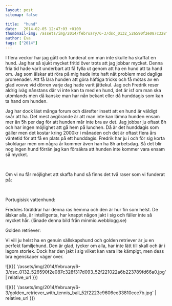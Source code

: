 ```yaml
---
layout: post
sitemap: false

title:  "hund"
date:   2014-02-05 12:47:03 +0100
thumbnail-img: /assets/img/2014/february/6-3/dsc_0132_526590f2e087c328f317d093_52f221022a6b223789fd66a0.jpg
author: Eva
tags: ["2014"]
---
```


I flera veckor har jag gått och funderat om man inte skulle ha skaffat en hund. Jag har så sjukt mycket fritid över trots att jag jobbar mycket. Denna fria tid hade varit underbart att få fylla ut genom att ha en hund att ta hand om. Jag som älskar att röra på mig hade inte haft nåt problem med dagliga promenader. Att få lära hunden att göra häftiga tricks och få mötas av en glad vovve vid dörren varje dag hade varit jättekul. Jag och Fredrik reser aldrig iväg nånstans där vi inte kan ta med en hund, det är isf om man ska utomlands men då kanske man har nån bekant eller då hunddagis som kan ta hand om hunden. 




Jag har dock läst många forum och därefter insett att en hund är väldigt svår att ha. Det mest avgörande är att man inte kan lämna hunden ensam mer än 5h per dag för att hunden mår inte bra av det. Jag jobbar ju oftast 8h och har ingen möjlighet att gå hem på lunchen. Då är det hunddagis som gäller men det kostar kring 2000kr i månaden och det är oftast flera års väntetid för att få en plats på ett hunddagis. Fredrik har ju i och för sig korta skoldagar men om några år kommer även han ha 8h arbetsdag. Så det blir nog ingen hund förrän jag kan försäkra att hunden inte kommer vara ensam så mycket. 




 







Om vi nu får möjlighet att skaffa hund så finns det två raser som vi funderat på: 




 




Portugisisk vattenhund: 

Freddes föräldrar har denna ras hemma och den är hur fin som helst. De älskar alla, är intelligenta, har knappt någon jakt i sig och fäller inte så mycket hår. (lånade denna bild från minmio.webblogg.se)










Golden retriever: 

Vi vill ju helst ha en genuin sällskapshund och golden retriever är ju en perfekt familjehund. Den är glad, tycker om alla, har inte lätt till skall och är i lagom storlek. Dock har den jakt i sig vilket kan vara lite kämpigt, men dess bra egenskaper väger över.

![]({{ '/assets/img/2014/february/6-3/dsc_0132_526590f2e087c328f317d093_52f221022a6b223789fd66a0.jpg'  | relative_url }})

![]({{ '/assets/img/2014/february/6-3/golden_retriever_with_tennis_ball_52f2223c9606ee33810cce7b.jpg'  | relative_url }})


